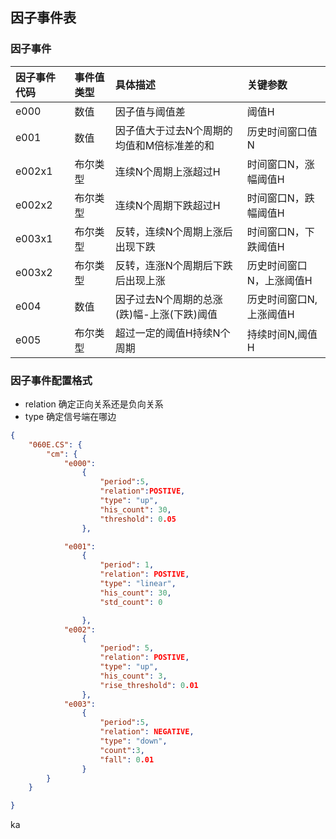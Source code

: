 ## 因子事件表

### 因子事件

| 因子事件代码 | 事件值类型 | 具体描述 | 关键参数 |
| :--- | :--- | :--- | :--- |
| e000 | 数值 | 因子值与阈值差 | 阈值H |
| e001 | 数值 | 因子值大于过去N个周期的均值和M倍标准差的和 | 历史时间窗口值N |
| e002x1 | 布尔类型 | 连续N个周期上涨超过H | 时间窗口N，涨幅阈值H |
| e002x2 | 布尔类型 | 连续N个周期下跌超过H | 时间窗口N，跌幅阈值H |
| e003x1 | 布尔类型 | 反转，连续N个周期上涨后出现下跌 | 时间窗口N，下跌阈值H |
| e003x2 | 布尔类型 | 反转，连涨N个周期后下跌后出现上涨 | 历史时间窗口N，上涨阈值H |
| e004 | 数值 | 因子过去N个周期的总涨\(跌\)幅-上涨\(下跌\)阈值 | 历史时间窗口N, 上涨阈值H |
| e005 | 布尔类型 | 超过一定的阈值H持续N个周期 | 持续时间N,阈值H |

### 因子事件配置格式

* relation 确定正向关系还是负向关系
* type 确定信号端在哪边



```json
{
    "060E.CS": {
        "cm": {
            "e000":
                {
                    "period":5,
                    "relation":POSTIVE,
                    "type": "up",
                    "his_count": 30,
                    "threshold": 0.05
                },

            "e001":
                {
                    "period": 1,
                    "relation": POSTIVE,
                    "type": "linear",
                    "his_count": 30,
                    "std_count": 0

                },
            "e002":
                {
                    "period": 5,
                    "relation": POSTIVE,
                    "type": "up",
                    "his_count": 3,
                    "rise_threshold": 0.01
                },
            "e003":
                {
                    "period":5,
                    "relation": NEGATIVE,
                    "type": "down",
                    "count":3,
                    "fall": 0.01
                }
        }
    }

}
```

ka

